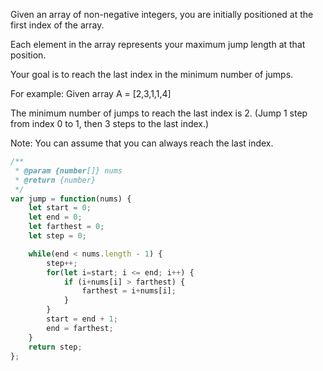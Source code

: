 Given an array of non-negative integers, you are initially positioned at the first index of the array.

Each element in the array represents your maximum jump length at that position.

Your goal is to reach the last index in the minimum number of jumps.

For example:
Given array A = [2,3,1,1,4]

The minimum number of jumps to reach the last index is 2. (Jump 1 step from index 0 to 1, then 3 steps to the last index.)

Note:
You can assume that you can always reach the last index.

```js
/**
 * @param {number[]} nums
 * @return {number}
 */
var jump = function(nums) {
    let start = 0;
    let end = 0;
    let farthest = 0;
    let step = 0;

    while(end < nums.length - 1) {
        step++;
        for(let i=start; i <= end; i++) {
            if (i+nums[i] > farthest) {
                farthest = i+nums[i];
            }
        }
        start = end + 1;
        end = farthest;
    }
    return step;
};
```
